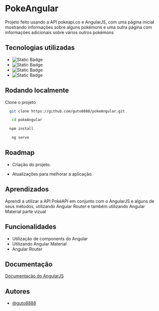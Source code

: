 # PokeAngular

Projeto feito usando a API pokeapi.co e AngularJS, com uma página inicial mostrando informações sobre alguns pokémons e uma outra página com informações adicionais sobre vários outros pokémons




## Tecnologias utilizadas

- ![Static Badge](https://img.shields.io/badge/HTML-orange)
- ![Static Badge](https://img.shields.io/badge/CSS-blue)
- ![Static Badge](https://img.shields.io/badge/TS-blue)
- ![Static Badge](https://img.shields.io/badge/Angular-red)



## Rodando localmente

Clone o projeto

```bash
  git clone https://github.com/guto8888/pokeAngular.git
```

```bash
   cd pokeAngular
```

```bash
  npm install
```

```bash
   ng serve
```


## Roadmap

- Criação do projeto.

- Atualizações para melhorar a aplicação.


## Aprendizados

Aprendi a utilizar a API PokéAPI em conjunto com o AngularJS e alguns de seus métodos, utilizando Angular Router e também utilizando Angular Material parte vizual


## Funcionalidades

- Utilização de components do Angular
- Utilizando Angular Material 
- Angular Router


## Documentação

[Documentação do AngularJS](https://angular.io/docs)


## Autores

- [@guto8888](https://github.com/guto8888)
